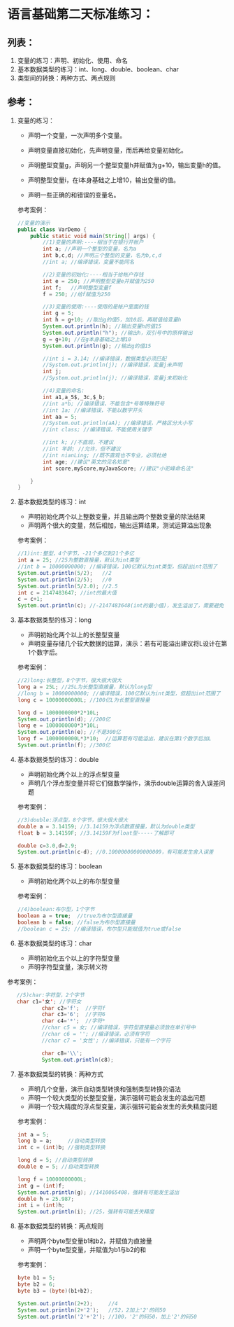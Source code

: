 # 语言基础第二天标准练习：

## 列表：

1. 变量的练习：声明、初始化、使用、命名
2. 基本数据类型的练习：int、long、double、boolean、char
3. 类型间的转换：两种方式、两点规则

## 参考：

1. 变量的练习：

    - 声明一个变量，一次声明多个变量。
    - 声明变量直接初始化，先声明变量，而后再给变量初始化。
    - 声明整型变量g，声明另一个整型变量h并赋值为g+10，输出变量h的值。

    - 声明整型变量i，在i本身基础之上增10，输出变量i的值。
    - 声明一些正确的和错误的变量名。

   参考案例：

   ```java
   //变量的演示
   public class VarDemo {
       public static void main(String[] args) {
           //1)变量的声明:----相当于在银行开帐户
           int a; //声明一个整型的变量，名为a
           int b,c,d; //声明三个整型的变量，名为b,c,d
           //int a; //编译错误，变量不能同名
   
           //2)变量的初始化:----相当于给帐户存钱
           int e = 250; //声明整型变量e并赋值为250
           int f;   //声明整型变量f
           f = 250; //给f赋值为250
   
           //3)变量的使用:----使用的是帐户里面的钱
           int g = 5;
           int h = g+10; //取出g的值5，加10后，再赋值给变量h
           System.out.println(h); //输出变量h的值15
           System.out.println("h"); //输出h，双引号中的原样输出
           g = g+10; //在g本身基础之上增10
           System.out.println(g); //输出g的值15
   
           //int i = 3.14; //编译错误，数据类型必须匹配
           //System.out.println(j); //编译错误，变量j未声明
           int j;
           //System.out.println(j); //编译错误，变量j未初始化
   
           //4)变量的命名:
           int a1,a_5$,_3c,$_b;
           //int a*b; //编译错误，不能包含*号等特殊符号
           //int 1a; //编译错误，不能以数字开头
           int aa = 5;
           //System.out.println(aA); //编译错误，严格区分大小写
           //int class; //编译错误，不能使用关键字
   
           //int k; //不直观，不建议
           //int 年龄; //允许，但不建议
           //int nianLing; //既不直观也不专业，必须杜绝
           int age; //建议"英文的见名知意"
           int score,myScore,myJavaScore; //建议"小驼峰命名法"
   
       }
   }
   ```

2. 基本数据类型的练习：int

    - 声明初始化两个以上整数变量，并且输出两个整数变量的除法结果
    - 声明两个很大的变量，然后相加，输出运算结果，测试运算溢出现象

   参考案例：

   ```java
   //1)int:整型，4个字节，-21个多亿到21个多亿
   int a = 25; //25为整数直接量，默认为int类型
   //int b = 10000000000; //编译错误，100亿默认为int类型，但超出int范围了
   System.out.println(5/2);   //2
   System.out.println(2/5);   //0
   System.out.println(5/2.0); //2.5
   int c = 2147483647; //int的最大值
   c = c+1;
   System.out.println(c); //-2147483648(int的最小值)，发生溢出了，需要避免
   ```

3. 基本数据类型的练习：long

    - 声明初始化两个以上的长整型变量
    - 声明变量存储几个较大数据的运算，演示：若有可能溢出建议将L设计在第1个数字后。

   参考案例：

   ```java
   //2)long:长整型，8个字节，很大很大很大
   long a = 25L; //25L为长整型直接量，默认为long型
   //long b = 10000000000; //编译错误，100亿默认为int类型，但超出int范围了
   long c = 10000000000L; //100亿L为长整型直接量
   
   long d = 1000000000*2*10L;
   System.out.println(d); //200亿
   long e = 1000000000*3*10L;
   System.out.println(e); //不是300亿
   long f = 1000000000L*3*10;  //运算若有可能溢出，建议在第1个数字后加L
   System.out.println(f); //300亿
   ```

4. 基本数据类型的练习：double

    - 声明初始化两个以上的浮点型变量
    - 声明几个浮点型变量并将它们做数学操作，演示double运算的舍入误差问题

   参考案例：

   ```java
   //3)double:浮点型，8个字节，很大很大很大
   double a = 3.14159; //3.14159为浮点数直接量，默认为double类型
   float b = 3.14159F; //3.14159F为float型-----了解即可
   
   double c=3.0,d=2.9;
   System.out.println(c-d); //0.10000000000000009，有可能发生舍入误差
   ```

5. 基本数据类型的练习：boolean

    - 声明初始化两个以上的布尔型变量

   参考案例：

   ```java
   //4)boolean:布尔型，1个字节
   boolean a = true;  //true为布尔型直接量
   boolean b = false; //false为布尔型直接量
   //boolean c = 25; //编译错误，布尔型只能赋值为true或false
   ```

6. 基本数据类型的练习：char

    - 声明初始化五个以上的字符型变量
    - 声明字符型变量，演示转义符

参考案例：

```java
   //5)char:字符型，2个字节
   char c1='女'; //字符女
           char c2='f';  //字符f
           char c3='6';  //字符6
           char c4='*';  //字符*
           //char c5 = 女; //编译错误，字符型直接量必须放在单引号中
           //char c6 = ''; //编译错误，必须有字符
           //char c7 = '女性'; //编译错误，只能有一个字符

           char c8='\\';
           System.out.println(c8);
```

7. 基本数据类型的转换：两种方式

    - 声明几个变量，演示自动类型转换和强制类型转换的语法
    - 声明一个较大类型的长整型变量，演示强转可能会发生的溢出问题
    - 声明一个较大精度的浮点型变量，演示强转可能会发生的丢失精度问题

   参考案例：

   ```java
   int a = 5;
   long b = a;     //自动类型转换
   int c = (int)b; //强制类型转换
   
   long d = 5; //自动类型转换
   double e = 5; //自动类型转换
   
   long f = 10000000000L;
   int g = (int)f;
   System.out.println(g); //1410065408，强转有可能发生溢出
   double h = 25.987;
   int i = (int)h;
   System.out.println(i); //25，强转有可能丢失精度
   ```

8. 基本数据类型的转换：两点规则

    - 声明两个byte型变量b1和b2，并赋值为直接量
    - 声明一个byte型变量，并赋值为b1与b2的和

   参考案例：

   ```java
   byte b1 = 5;
   byte b2 = 6;
   byte b3 = (byte)(b1+b2);
   
   System.out.println(2+2);     //4
   System.out.println(2+'2');   //52，2加上'2'的码50
   System.out.println('2'+'2'); //100，'2'的码50，加上'2'的码50
   ```


